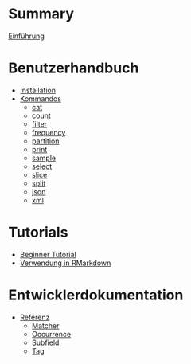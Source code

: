 # Summary

[Einführung](README.md)

# Benutzerhandbuch

- [Installation]()
- [Kommandos]()
    - [cat]()
    - [count]()
    - [filter]()
    - [frequency]()
    - [partition]()
    - [print]()
    - [sample]()
    - [select]()
    - [slice]()
    - [split]()
    - [json]()
    - [xml]()

# Tutorials

- [Beginner Tutorial](./beginner-tutorial.md)
- [Verwendung in RMarkdown](./rmarkdown/rmarkdown.md)

# Entwicklerdokumentation

- [Referenz](./referenz/index.md)
  - [Matcher](./referenz/matcher.md)
  - [Occurrence](./referenz/occurrence.md)
  - [Subfield](./referenz/subfield.md)
  - [Tag](./referenz/tag.md)
